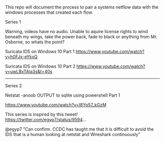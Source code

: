 This repo will document the process to pair a systems netflow data with the windows processes that created each flow.

Series 1

Warning, videos have no audio.  Unable to aquire license rights to wind beneath my wings, take the power back, fade to black or anything from Mr. Osborne, so whats the point?

Suricata IDS on Windows 10 Part 1
https://www.youtube.com/watch?v=h0FJx-eYkxQ

Suricata IDS on Windows 10 Part 2
https://www.youtube.com/watch?v=uwLBxTAIa3s&t=40s

------------------------------------------------------------------------------------------------------------------
Series 2

Netstat -anoob OUTPUT to sqlite using powershell Part 1

https://www.youtube.com/watch?v=I8Yp57_kGzM

This series is inspired by this tweet!
https://twitter.com/egyp7/status/9594...

@egyp7 
"Can confirm. CCDC has taught me that it is difficult to avoid the IDS that is a human looking at netstat and Wireshark continuously"




